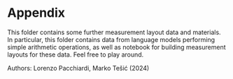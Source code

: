 # Appendix

This folder contains some further measurement layout data and materials. In particular, this folder contains data from language models performing simple arithmetic operations, as well as notebook for building measurement layouts for these data. Feel free to play around.

Authors: Lorenzo Pacchiardi, Marko Tešić (2024)
